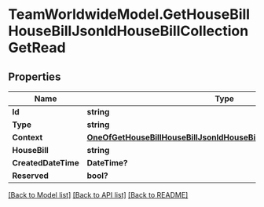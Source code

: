 # TeamWorldwideModel.GetHouseBillHouseBillJsonldHouseBillCollectionGetRead
## Properties

Name | Type | Description | Notes
------------ | ------------- | ------------- | -------------
**Id** | **string** |  | [optional] 
**Type** | **string** |  | [optional] 
**Context** | [**OneOfGetHouseBillHouseBillJsonldHouseBillCollectionGetReadContext**](OneOfGetHouseBillHouseBillJsonldHouseBillCollectionGetReadContext.md) |  | [optional] 
**HouseBill** | **string** |  | [optional] 
**CreatedDateTime** | **DateTime?** |  | [optional] 
**Reserved** | **bool?** |  | [optional] 

[[Back to Model list]](../README.md#documentation-for-models) [[Back to API list]](../README.md#documentation-for-api-endpoints) [[Back to README]](../README.md)

